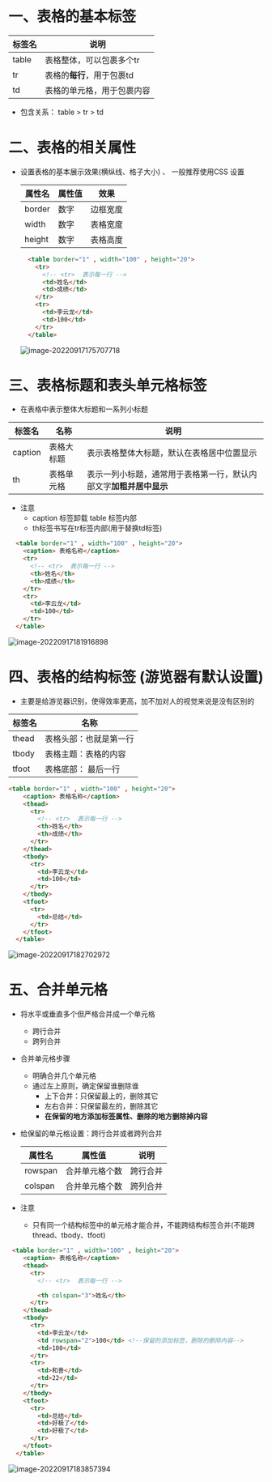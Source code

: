 # 一、表格的基本标签

| 标签名 | 说明                       |
| ------ | -------------------------- |
| table  | 表格整体，可以包裹多个tr   |
| tr     | 表格的**每行**，用于包裹td |
| td     | 表格的单元格，用于包裹内容 |

- 包含关系： table > tr > td

# 二、表格的相关属性

- 设置表格的基本展示效果(横纵线、格子大小) 、 一般推荐使用CSS 设置

  | 属性名 | 属性值 | 效果     |
  | ------ | ------ | -------- |
  | border | 数字   | 边框宽度 |
  | width  | 数字   | 表格宽度 |
  | height | 数字   | 表格高度 |

  ```html
    <table border="1" , width="100" , height="20">
      <tr>
        <!-- <tr>  表示每一行 -->
        <td>姓名</td>
        <td>成绩</td>
      </tr>
      <tr>
        <td>李云龙</td>
        <td>100</td>
      </tr>
    </table>
  ```

  ![image-20220917175707718](https://yrecord.oss-cn-hangzhou.aliyuncs.com/picture/202209171757779.png)

# 三、表格标题和表头单元格标签

- 在表格中表示整体大标题和一系列小标题

| 标签名  | 名称       | 说明                                                         |
| ------- | ---------- | ------------------------------------------------------------ |
| caption | 表格大标题 | 表示表格整体大标题，默认在表格居中位置显示                   |
| th      | 表格单元格 | 表示一列小标题，通常用于表格第一行，默认内部文字**加粗并居中显示** |

- 注意
  - caption 标签卸载 table 标签内部
  - th标签书写在tr标签内部(用于替换td标签) 

```html
  <table border="1" , width="100" , height="20">
    <caption> 表格名称</caption>
    <tr>
      <!-- <tr>  表示每一行 -->
      <th>姓名</th>
      <th>成绩</th>
    </tr>
    <tr>
      <td>李云龙</td>
      <td>100</td>
    </tr>
  </table>
```

![image-20220917181916898](https://yrecord.oss-cn-hangzhou.aliyuncs.com/picture/202209171819960.png)

# 四、表格的结构标签 (游览器有默认设置)

- 主要是给游览器识别，使得效率更高，加不加对人的视觉来说是没有区别的

| 标签名 | 名称                   |
| ------ | ---------------------- |
| thead  | 表格头部：也就是第一行 |
| tbody  | 表格主题：表格的内容   |
| tfoot  | 表格底部： 最后一行    |

```html
<table border="1" , width="100" , height="20">
    <caption> 表格名称</caption>
    <thead>
      <tr>
        <!-- <tr>  表示每一行 -->
        <th>姓名</th>
        <th>成绩</th>
      </tr>
    </thead>
    <tbody>
      <tr>
        <td>李云龙</td>
        <td>100</td>
      </tr>
    </tbody>
    <tfoot>
      <tr>
        <td>总结</td>
      </tr>
    </tfoot>
  </table>
```

![image-20220917182702972](https://yrecord.oss-cn-hangzhou.aliyuncs.com/picture/202209171827050.png)

# 五、合并单元格

- 将水平或垂直多个但严格合并成一个单元格

  - 跨行合并
  - 跨列合并

- 合并单元格步骤

  - 明确合并几个单元格
  - 通过左上原则，确定保留谁删除谁
    - 上下合并：只保留最上的，删除其它
    - 左右合并：只保留最左的，删除其它
    - **在保留的地方添加标签属性、删除的地方删除掉内容**

- 给保留的单元格设置：跨行合并或者跨列合并

  | 属性名  | 属性值         | 说明     |
  | ------- | -------------- | -------- |
  | rowspan | 合并单元格个数 | 跨行合并 |
  | colspan | 合并单元格个数 | 跨列合并 |

- 注意

  - 只有同一个结构标签中的单元格才能合并，不能跨结构标签合并(不能跨thread、tbody、tfoot)

```html
 <table border="1" , width="100" , height="20">
    <caption> 表格名称</caption>
    <thead>
      <tr>
        <!-- <tr>  表示每一行 -->

        <th colspan="3">姓名</th>
      </tr>
    </thead>
    <tbody>
      <tr>
        <td>李云龙</td>
        <td rowspan="2">100</td> <!--保留的添加标签，删除的删除内容-->
        <td>100</td>
      </tr>
      <tr>
        <td>和善</td>
        <td>22</td>
      </tr>
    </tbody>
    <tfoot>
      <tr>
        <td>总结</td>
        <td>好极了</td>
        <td>好极了</td>
      </tr>
    </tfoot>
  </table>
```

![image-20220917183857394](https://yrecord.oss-cn-hangzhou.aliyuncs.com/picture/202209171838494.png)